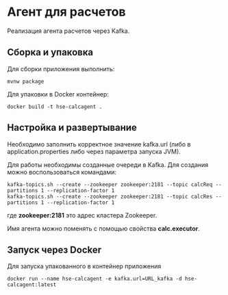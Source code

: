 # Агент для расчетов

Реализация агента расчетов через Kafka.

## Сборка и упаковка

Для сборки приложения выполнить:

```
mvnw package
```

Для упаковки в Docker контейнер:

```
docker build -t hse-calcagent .
```

## Настройка и развертывание

Необходимо заполнить корректное значение kafka.url (либо в application.properties либо через параметра запуска JVM).

Для работы необходимы созданные очереди в Kafka. Для создания можно воспользоваться командами:

```
kafka-topics.sh --create --zookeeper zookeeper:2181 --topic calcReq --partitions 1 --replication-factor 1
kafka-topics.sh --create --zookeeper zookeeper:2181 --topic calcRes --partitions 1 --replication-factor 1
```

где **zookeeper:2181** это адрес кластера Zookeeper.

Имя агента можно поменять с помощью свойства **calc.executor**.

## Запуск через Docker

Для запуска упакованного в контейнер приложения

```
docker run --name hse-calcagent -e kafka.url=URL_kafka -d hse-calcagent:latest
```